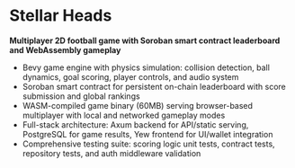 # Stellar Heads

**Multiplayer 2D football game with Soroban smart contract leaderboard and WebAssembly gameplay**

- Bevy game engine with physics simulation: collision detection, ball dynamics, goal scoring, player controls, and audio system
- Soroban smart contract for persistent on-chain leaderboard with score submission and global rankings
- WASM-compiled game binary (60MB) serving browser-based multiplayer with local and networked gameplay modes
- Full-stack architecture: Axum backend for API/static serving, PostgreSQL for game results, Yew frontend for UI/wallet integration
- Comprehensive testing suite: scoring logic unit tests, contract tests, repository tests, and auth middleware validation
